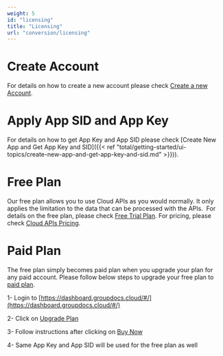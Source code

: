 ```yaml
---
weight: 5
id: "licensing"
title: "Licensing"
url: "conversion/licensing"
---
```







# Create Account #

For details on how to create a new account please check [Create a new Account](https://id.dynabic.com/login?signin#d17f6dcec8e3f28a660e2154af4dcbd1).

# Apply App SID and App Key #

For details on how to get App Key and App SID please check [Create New App and Get App Key and SID]({{< ref "total/getting-started/ui-topics/create-new-app-and-get-app-key-and-sid.md" >}})).

# Free Plan #

Our free plan allows you to use Cloud APIs as you would normally. It only applies the limitation to the data that can be processed with the APIs.  For details on the free plan, please check [Free Trial Plan](https://purchase.groupdocs.cloud/trial). For pricing, please check [Cloud APIs Pricing](https://purchase.groupdocs.cloud/pricing).

# Paid Plan #

The free plan simply becomes paid plan when you upgrade your plan for any paid account. Please follow below steps to upgrade your free plan to [paid plan](https://purchase.groupdocs.cloud/pricing).

1- Login to [https://dashboard.groupdocs.cloud/#/](https://dashboard.groupdocs.cloud/#/)

2- Click on [Upgrade Plan](https://dashboard.groupdocs.cloud/#/plan)

3- Follow instructions after clicking on [Buy Now](https://dashboard.groupdocs.cloud/#/plan/subscribe/320)

4- Same App Key and App SID will be used for the free plan as well